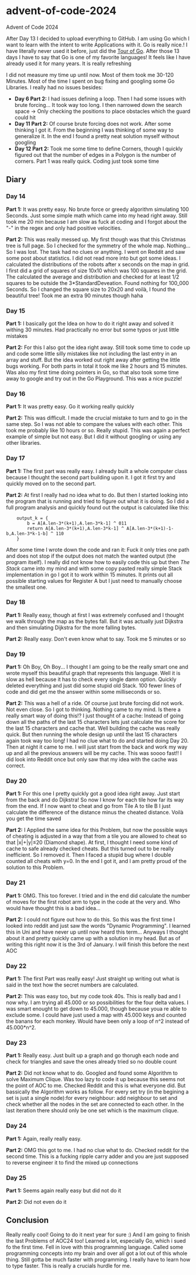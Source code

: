 # advent-of-code-2024
Advent of Code 2024

After Day 13 I decided to upload everything to GitHub. I am using Go which I want to learn with the intent to write Applications 
with it. Go is really nice.! I have literally never used it before, just did the [Tour of Go](https://go.dev/tour/welcome/1).
After those 13 days I have to say that Go is one of my favorite languages! It feels like I have already used it for many years. 
It is really refreshing

I did not measure my time up until now. Most of them took me 30-120 Minutes. Most of the time I spent on bug fixing and googling some Go Libraries. I really had no issues besides: 
- **Day 6 Part 2:** I had issues defining a loop. Then I had some issues with brute forcing... It took way too long. I then narrowed down the 
search space → Only checking the positions to place obstacles which the guard could hit
- **Day 11 Part 2:** Of course brute forcing does not work. After some thinking I got it. From the beginning I was thinking of some way to generalize it. In
the end I found a pretty neat solution myself without googling
- **Day 12 Part 2:** Took me some time to define Corners, though I quickly figured out that the number of edges in a Polygon is the number of corners. Part 1 was really quick. Coding just took some time 

## Diary

### Day 14
**Part 1:** It was pretty easy. No brute force or greedy algorithm simulating 100 Seconds. Just some simple math which came into my head right away. Still took me 20 min because I am slow as fuck at coding and I forgot about the "-" in the regex and only had positive velocities.

**Part 2:** This was really messed up. My first though was that this Christmas tree is full page. So I checked for the symmetry of the whole map. Nothing... So I was lost. The task had no clues or anything. I went on Reddit and saw some post about statistics. I did not read more into but got some ideas. I calculated the distributions of the robots after x seconds on the map in grid. I first did a grid of squares of size 10x10 which was 100 squares in the grid. The calculated the average and distribution and checked for at least 1/2 squares to be outside the 3*StandardDeveation. Found nothing for 100_000 Seconds. So I changed the square size to 20x20 and voilà, I found the beautiful tree! Took me an extra 90 minutes though haha

### Day 15
**Part 1:** I basically got the Idea on how to do it right away and solved it withing 30 minutes. Had practically no error but some typos or just little mistakes

**Part 2:** For this I also got the idea right away. Still took some time to code up and code some little silly mistakes like not including the last entry in an array and stuff. But the idea worked out right away after getting the little bugs working. For both parts in total it took me like 2 hours and 15 minutes. Was also my first time doing pointers in Go, so that also took some time away to google and try out in the Go Playground. This was a nice puzzle!

### Day 16
**Part 1:** It was pretty easy. Go it working really quickly

**Part 2:** This was difficult. I made the crucial mistake to turn and to go in the same step. So I was not able to compare the values with each other.
This took me probably like 10 hours or so. Really stupid. This was again a perfect example of simple but not easy. But I did it without googling or using any 
other libraries.

### Day 17
**Part 1:** The first part was really easy. I already built a whole computer class because I thought the second part building upon it. I got it first try and quickly moved on to the second part.

**Part 2:** At first I really had no idea what to do. But then I started looking into the program that is running and tried to figure out what it is doing. So I did a full program analysis and quickly found out the output is calculated like this:
```
	output_k = {
		b = A[A.len-3*(k+1),A.len-3*k-1] ^ 011
		return A[A.len-3*(k+1),A.len-3*k-1] ^ A[A.len-3*(k+1)-1-b,A.len-3*k-1-b] ^ 110
	}
```
After some time I wrote down the code and ran it: Fuck it only tries one path and does not stop if the output does not match the wanted output (the program itself).
I really did not know how to easily code this up but then *The Stack* came into my mind and with some copy pasted really simple Stack implementation in go I got it to work within 15 minutes. It prints out all possible starting values for Register A but I just need to manually choose the smallest one.

### Day 18
**Part 1:** Really easy, though at first I was extremely confused and I thought we walk through the map as the bytes fall. But it was actually just Dijkstra and then simulating Dijkstra for the more falling bytes.

**Part 2:** Really easy. Don't even know what to say. Took me 5 minutes or so

### Day 19
**Part 1:** Oh Boy, Oh Boy... I thought I am going to be the really smart one and wrote myself this beautiful graph that represents this language. Well it is slow as hell because it has to check every single damn option. Quickly deleted everything and just did some stupid old Stack. 100 fewer lines of code and did get me the answer within some milliseconds or so.

**Part 2:** This was a hell of a ride. Of course just brute forcing did not work. Not even close. So I got to thinking. Nothing came to my mind. Is there a really smart way of doing this!? I just thought of a cache: Instead of going down all the paths of the last 15 characters lets just calculate the score for the last 15 characters and cache that. Well building the cache was really quick. But then running the whole design up until the last 15 characters again took way too long! I had no clue what to do and started doing Day 20. Then at night it came to me. I will just start from the back and work my way up and all the previous answers will be my cache. This was soooo fast!! I did look into Reddit once but only saw that my idea with the cache was correct. 

### Day 20
**Part 1:** For this one I pretty quickly got a good idea right away. Just start from the back and do Dijkstra! So now I know for each tile how far its way from the 
end. If I now want to cheat and go from Tile A to tile B I just calculate the difference of the distance minus the cheated distance. Voilà you get the time saved

**Part 2:** I Applied the same idea for this Problem, but now the possible ways of cheating is adjusted in a way that from a tile you are allowed to cheat so that
|x|+|y|≤20 (Diamond shape). At first, I thought I need some kind of cache to safe already checked cheats. But this turned out to be really inefficient. So I removed
it. Then I faced a stupid bug where I double counted all cheats with y=0. In the end I got it, and I am pretty proud of the solution to this Problem.

### Day 21
**Part 1:** OMG. This too forever. I tried and in the end did calculate the number of moves for the first robot arm to type in the code at the very and.
Who would have thought this is a bad idea... 

**Part 2:** I could not figure out how to do this. So this was the first time I looked into reddit and just saw the words "Dynamic Programming". I learned this in Uni and have never up until now heard this term... Anyways I thought about it and pretty quickly came up with a solution in my head. But as of writing this right now it is the 3rd of January. I will finish this before the next AOC

### Day 22
**Part 1:** The first Part was really easy! Just straight up writing out what is said in the text how the secret numbers are calculated.

**Part 2:** This was easy too, but my code took 40s. This is really bad and I now why. I am trying all 45.000 or so possibilities for the four delta values. I was smart enought to get down to 45.000, though because youa re able to exclude some. I could have just used a map with 45.000 keys and counted the banans for each monkey. Would have been only a loop of n^2 instead of 45.000*n^2.

### Day 23
**Part 1:** Really easy. Just built up a graph and go thorugh each node and check for triangles and save the ones already tried so no double count

**Part 2:** Did not know what to do. Googled and found some Algorithm to solve Maximum Clique. Was too lazy to code it up because this seems not the point of AOC to me. Checked Reddit and this is what everyone did. But bassically the Algorithm works as follow. For every set try (in the begining a set is just a single node):for every neighbour: add neighbour to set and check whether all the nodes in the set are connected to each other. In the last iteration there should only be one set which is the maximum clique.

### Day 24
**Part 1:** Again, really really easy.

**Part 2:** OMG this got to me. I had no clue what to do. Checked reddit for the second time. This is a fucking ripple carry adder and you are just supposed to reverse engineer it to find the mixed up connections

### Day 25
**Part 1:** Seems again really easy but did not do it

**Part 2:** Did not even do it

## Conclusion
Really really cool! Going to do it next year for sure :) And I am going to finish the last Problems of AOC24 too! Learned a lot, especially Go, which i sued fo the first time. Fell in love with this programming language. Called some programming concepts into my brain and over all got a lot out of this whole thing. Still gotta be much faster with programming. I really have to learn how to type faster. This is really a crucials hurdle for me. 